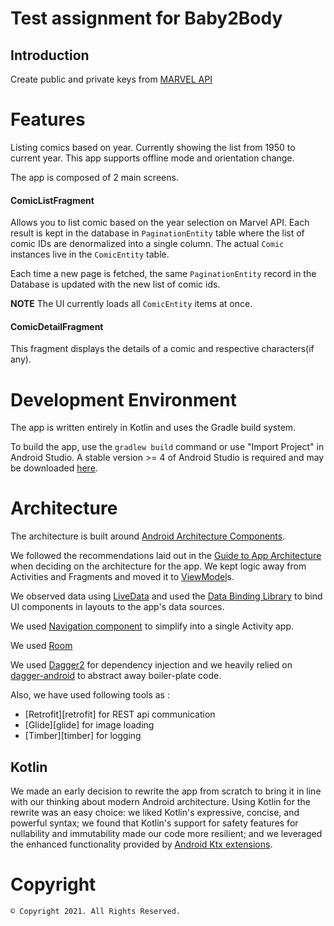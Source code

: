 # Test assignment for Baby2Body

Introduction
-------------

Create public and private keys from [MARVEL API](https://developer.marvel.com/)

# Features
Listing comics based on year. Currently showing the list from 1950 to current year.
This app supports offline mode and orientation change.

The app is composed of 2 main screens.
#### ComicListFragment
Allows you to list comic based on the year selection on Marvel API.
Each result is kept in the database in `PaginationEntity` table where
the list of comic IDs are denormalized into a single column.
The actual `Comic` instances live in the `ComicEntity` table.

Each time a new page is fetched, the same `PaginationEntity` record in the
Database is updated with the new list of comic ids.

**NOTE** The UI currently loads all `ComicEntity` items at once.

#### ComicDetailFragment
This fragment displays the details of a comic and respective characters(if any).

# Development Environment

The app is written entirely in Kotlin and uses the Gradle build system.

To build the app, use the `gradlew build` command or use "Import Project" in
Android Studio. A stable version >= 4 of Android Studio is
required and may be downloaded
[here](https://developer.android.com/studio/).

# Architecture

The architecture is built around
[Android Architecture Components](https://developer.android.com/topic/libraries/architecture/).

We followed the recommendations laid out in the
[Guide to App Architecture](https://developer.android.com/jetpack/docs/guide)
when deciding on the architecture for the app. We kept logic away from
Activities and Fragments and moved it to
[ViewModel](https://developer.android.com/topic/libraries/architecture/viewmodel)s.

We observed data using
[LiveData](https://developer.android.com/topic/libraries/architecture/livedata)
and used the [Data Binding Library](https://developer.android.com/topic/libraries/data-binding/)
to bind UI components in layouts to the app's data sources.

We used [Navigation component](https://developer.android.com/guide/navigation)
to simplify into a single Activity app.

We used [Room](https://developer.android.com/jetpack/androidx/releases/room)

We used [Dagger2](https://github.com/google/dagger) for dependency injection
and we heavily relied on
[dagger-android](https://google.github.io/dagger/android.html) to abstract away
boiler-plate code.

Also, we have used following tools as :
* [Retrofit][retrofit] for REST api communication
* [Glide][glide] for image loading
* [Timber][timber] for logging

## Kotlin

We made an early decision to rewrite the app from scratch to bring it in line
with our thinking about modern Android architecture. Using Kotlin for the
rewrite was an easy choice: we liked Kotlin's expressive, concise, and
powerful syntax; we found that Kotlin's support for safety features for
nullability and immutability made our code more resilient; and we leveraged the
enhanced functionality provided by
[Android Ktx extensions](https://developer.android.com/kotlin/ktx).

# Copyright
    © Copyright 2021. All Rights Reserved.
